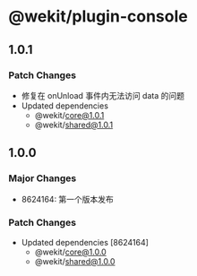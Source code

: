 # @wekit/plugin-console

## 1.0.1

### Patch Changes

- 修复在 onUnload 事件内无法访问 data 的问题
- Updated dependencies
  - @wekit/core@1.0.1
  - @wekit/shared@1.0.1

## 1.0.0

### Major Changes

- 8624164: 第一个版本发布

### Patch Changes

- Updated dependencies [8624164]
  - @wekit/core@1.0.0
  - @wekit/shared@1.0.0
